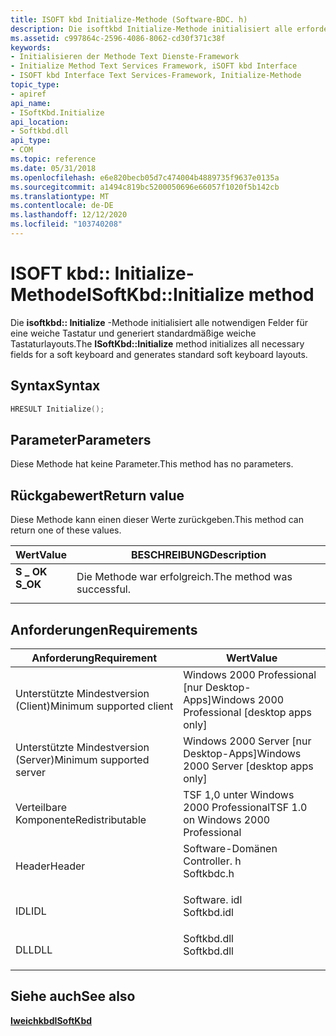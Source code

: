 ```yaml
---
title: ISOFT kbd Initialize-Methode (Software-BDC. h)
description: Die isoftkbd Initialize-Methode initialisiert alle erforderlichen Felder für eine weiche Tastatur und generiert standardmäßige weiche Tastaturlayouts.
ms.assetid: c997864c-2596-4086-8062-cd30f371c38f
keywords:
- Initialisieren der Methode Text Dienste-Framework
- Initialize Method Text Services Framework, iSOFT kbd Interface
- ISOFT kbd Interface Text Services-Framework, Initialize-Methode
topic_type:
- apiref
api_name:
- ISoftKbd.Initialize
api_location:
- Softkbd.dll
api_type:
- COM
ms.topic: reference
ms.date: 05/31/2018
ms.openlocfilehash: e6e820becb05d7c474004b4889735f9637e0135a
ms.sourcegitcommit: a1494c819bc5200050696e66057f1020f5b142cb
ms.translationtype: MT
ms.contentlocale: de-DE
ms.lasthandoff: 12/12/2020
ms.locfileid: "103740208"
---
```

# <a name="isoftkbdinitialize-method"></a><span data-ttu-id="3107d-106">ISOFT kbd:: Initialize-Methode</span><span class="sxs-lookup"><span data-stu-id="3107d-106">ISoftKbd::Initialize method</span></span>

<span data-ttu-id="3107d-107">Die **isoftkbd:: Initialize** -Methode initialisiert alle notwendigen Felder für eine weiche Tastatur und generiert standardmäßige weiche Tastaturlayouts.</span><span class="sxs-lookup"><span data-stu-id="3107d-107">The **ISoftKbd::Initialize** method initializes all necessary fields for a soft keyboard and generates standard soft keyboard layouts.</span></span>

## <a name="syntax"></a><span data-ttu-id="3107d-108">Syntax</span><span class="sxs-lookup"><span data-stu-id="3107d-108">Syntax</span></span>


```C++
HRESULT Initialize();
```



## <a name="parameters"></a><span data-ttu-id="3107d-109">Parameter</span><span class="sxs-lookup"><span data-stu-id="3107d-109">Parameters</span></span>

<span data-ttu-id="3107d-110">Diese Methode hat keine Parameter.</span><span class="sxs-lookup"><span data-stu-id="3107d-110">This method has no parameters.</span></span>

## <a name="return-value"></a><span data-ttu-id="3107d-111">Rückgabewert</span><span class="sxs-lookup"><span data-stu-id="3107d-111">Return value</span></span>

<span data-ttu-id="3107d-112">Diese Methode kann einen dieser Werte zurückgeben.</span><span class="sxs-lookup"><span data-stu-id="3107d-112">This method can return one of these values.</span></span>



| <span data-ttu-id="3107d-113">Wert</span><span class="sxs-lookup"><span data-stu-id="3107d-113">Value</span></span>                                                                                | <span data-ttu-id="3107d-114">BESCHREIBUNG</span><span class="sxs-lookup"><span data-stu-id="3107d-114">Description</span></span>                           |
|--------------------------------------------------------------------------------------|---------------------------------------|
| <dl> <span data-ttu-id="3107d-115"><dt>**S \_ OK**</dt></span><span class="sxs-lookup"><span data-stu-id="3107d-115"><dt>**S\_OK**</dt></span></span> </dl> | <span data-ttu-id="3107d-116">Die Methode war erfolgreich.</span><span class="sxs-lookup"><span data-stu-id="3107d-116">The method was successful.</span></span><br/> |



 

## <a name="requirements"></a><span data-ttu-id="3107d-117">Anforderungen</span><span class="sxs-lookup"><span data-stu-id="3107d-117">Requirements</span></span>



| <span data-ttu-id="3107d-118">Anforderung</span><span class="sxs-lookup"><span data-stu-id="3107d-118">Requirement</span></span> | <span data-ttu-id="3107d-119">Wert</span><span class="sxs-lookup"><span data-stu-id="3107d-119">Value</span></span> |
|-------------------------------------|----------------------------------------------------------------------------------------|
| <span data-ttu-id="3107d-120">Unterstützte Mindestversion (Client)</span><span class="sxs-lookup"><span data-stu-id="3107d-120">Minimum supported client</span></span><br/> | <span data-ttu-id="3107d-121">Windows 2000 Professional \[nur Desktop-Apps\]</span><span class="sxs-lookup"><span data-stu-id="3107d-121">Windows 2000 Professional \[desktop apps only\]</span></span><br/>                             |
| <span data-ttu-id="3107d-122">Unterstützte Mindestversion (Server)</span><span class="sxs-lookup"><span data-stu-id="3107d-122">Minimum supported server</span></span><br/> | <span data-ttu-id="3107d-123">Windows 2000 Server \[nur Desktop-Apps\]</span><span class="sxs-lookup"><span data-stu-id="3107d-123">Windows 2000 Server \[desktop apps only\]</span></span><br/>                                   |
| <span data-ttu-id="3107d-124">Verteilbare Komponente</span><span class="sxs-lookup"><span data-stu-id="3107d-124">Redistributable</span></span><br/>          | <span data-ttu-id="3107d-125">TSF 1,0 unter Windows 2000 Professional</span><span class="sxs-lookup"><span data-stu-id="3107d-125">TSF 1.0 on Windows 2000 Professional</span></span><br/>                                        |
| <span data-ttu-id="3107d-126">Header</span><span class="sxs-lookup"><span data-stu-id="3107d-126">Header</span></span><br/>                   | <dl> <span data-ttu-id="3107d-127"><dt>Software-Domänen Controller. h</dt></span><span class="sxs-lookup"><span data-stu-id="3107d-127"><dt>Softkbdc.h</dt></span></span> </dl>  |
| <span data-ttu-id="3107d-128">IDL</span><span class="sxs-lookup"><span data-stu-id="3107d-128">IDL</span></span><br/>                      | <dl> <span data-ttu-id="3107d-129"><dt>Software. idl</dt></span><span class="sxs-lookup"><span data-stu-id="3107d-129"><dt>Softkbd.idl</dt></span></span> </dl> |
| <span data-ttu-id="3107d-130">DLL</span><span class="sxs-lookup"><span data-stu-id="3107d-130">DLL</span></span><br/>                      | <dl> <span data-ttu-id="3107d-131"><dt>Softkbd.dll</dt></span><span class="sxs-lookup"><span data-stu-id="3107d-131"><dt>Softkbd.dll</dt></span></span> </dl> |



## <a name="see-also"></a><span data-ttu-id="3107d-132">Siehe auch</span><span class="sxs-lookup"><span data-stu-id="3107d-132">See also</span></span>

<dl> <dt>

[<span data-ttu-id="3107d-133">**Iweichkbd**</span><span class="sxs-lookup"><span data-stu-id="3107d-133">**ISoftKbd**</span></span>](isoftkbd.md)
</dt> </dl>

 

 






